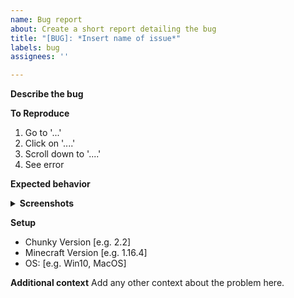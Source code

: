 ```yaml
---
name: Bug report
about: Create a short report detailing the bug
title: "[BUG]: *Insert name of issue*"
labels: bug
assignees: ''

---
```


**Describe the bug**
<!--A clear and concise description of what the bug is and it's impact.-->

**To Reproduce**
<!-- Example steps to reproduce the behavior: -->
1. Go to '...'
2. Click on '....'
3. Scroll down to '....'
4. See error

**Expected behavior**
<!--A concise description of what you expected to happen.-->

<details><summary><b>Screenshots</b></summary>
    <!--Ctrl+v to paste images here-->
    
    
</details>

**Setup**
 - Chunky Version [e.g. 2.2]
 - Minecraft Version [e.g. 1.16.4]
 - OS: [e.g. Win10, MacOS]


**Additional context**
Add any other context about the problem here.
